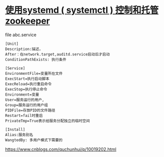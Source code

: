 # [使用systemd ( systemctl ) 控制和托管zookeeper](https://www.jianshu.com/p/4c594b949b91)

file abc.service 
```shell
[Unit]
Description:描述，
After：在network.target,auditd.service启动后才启动
ConditionPathExists: 执行条件

[Service]
EnvironmentFile=变量所在文件
ExecStart=执行启动脚本
ExecReload=执行重启命令
ExecStop=执行停止命令
Environment=变量
User=服务运行的用户,
Group=服务运行的用户组
PIDFile=存放PID的文件路径
Restart=fail时重启
PrivateTmp=True表示给服务分配独立的临时空间

[Install]
Alias:服务别名
WangtedBy: 多用户模式下需要的
```


https://www.cnblogs.com/quchunhui/p/10019202.html
